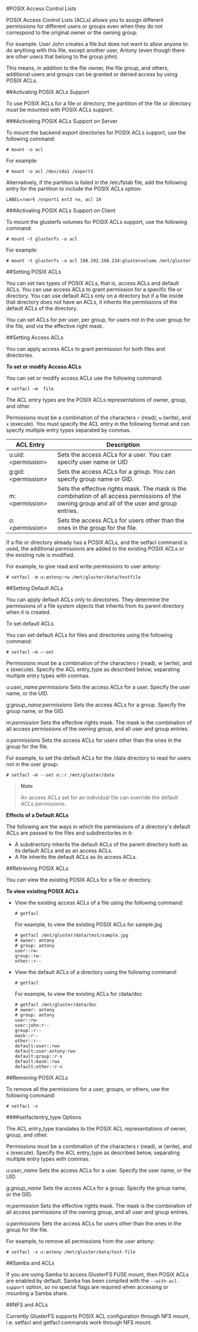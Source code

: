 #POSIX Access Control Lists

POSIX Access Control Lists (ACLs) allows you to assign different
permissions for different users or groups even when they do not
correspond to the original owner or the owning group.

For example: User John creates a file but does not want to allow anyone
to do anything with this file, except another user, Antony (even though
there are other users that belong to the group john).

This means, in addition to the file owner, the file group, and others,
additional users and groups can be granted or denied access by using
POSIX ACLs.

##Activating POSIX ACLs Support

To use POSIX ACLs for a file or directory, the partition of the file or
directory must be mounted with POSIX ACLs support.

###Activating POSIX ACLs Support on Server

To mount the backend export directories for POSIX ACLs support, use the
following command:

`# mount -o acl `

For example:

`# mount -o acl /dev/sda1 /export1 `

Alternatively, if the partition is listed in the /etc/fstab file, add
the following entry for the partition to include the POSIX ACLs option:

`LABEL=/work /export1 ext3 rw, acl 14 `

###Activating POSIX ACLs Support on Client

To mount the glusterfs volumes for POSIX ACLs support, use the following
command:

`# mount –t glusterfs -o acl `

For example:

`# mount -t glusterfs -o acl 198.192.198.234:glustervolume /mnt/gluster`

##Setting POSIX ACLs

You can set two types of POSIX ACLs, that is, access ACLs and default
ACLs. You can use access ACLs to grant permission for a specific file or
directory. You can use default ACLs only on a directory but if a file
inside that directory does not have an ACLs, it inherits the permissions
of the default ACLs of the directory.

You can set ACLs for per user, per group, for users not in the user
group for the file, and via the effective right mask.

##Setting Access ACLs

You can apply access ACLs to grant permission for both files and
directories.

**To set or modify Access ACLs**

You can set or modify access ACLs use the following command:

`# setfacl –m  file `

The ACL entry types are the POSIX ACLs representations of owner, group,
and other.

Permissions must be a combination of the characters `r` (read), `w`
(write), and `x` (execute). You must specify the ACL entry in the
following format and can specify multiple entry types separated by
commas.

  ACL Entry | Description
  --- | ---
  u:uid:\<permission\> | Sets the access ACLs for a user. You can specify user name or UID
  g:gid:\<permission\> | Sets the access ACLs for a group. You can specify group name or GID.
  m:\<permission\> | Sets the effective rights mask. The mask is the combination of all access permissions of the owning group and all of the user and group entries.
  o:\<permission\> | Sets the access ACLs for users other than the ones in the group for the file.

If a file or directory already has a POSIX ACLs, and the setfacl
command is used, the additional permissions are added to the existing
POSIX ACLs or the existing rule is modified.

For example, to give read and write permissions to user antony:

`# setfacl -m u:antony:rw /mnt/gluster/data/testfile `

##Setting Default ACLs

You can apply default ACLs only to directories. They determine the
permissions of a file system objects that inherits from its parent
directory when it is created.

To set default ACLs

You can set default ACLs for files and directories using the following
command:

`# setfacl –m –-set `

Permissions must be a combination of the characters r (read), w (write), and x (execute). Specify the ACL entry_type as described below, separating multiple entry types with commas.

u:*user_name:permissions*
    Sets the access ACLs for a user. Specify the user name, or the UID.

g:*group_name:permissions*
    Sets the access ACLs for a group. Specify the group name, or the GID.

m:*permission*
    Sets the effective rights mask. The mask is the combination of all access permissions of the owning group, and all user and group entries.

o:*permissions*
    Sets the access ACLs for users other than the ones in the group for the file.

For example, to set the default ACLs for the /data directory to read for
users not in the user group:

`# setfacl –m --set o::r /mnt/gluster/data `

> **Note**
>
> An access ACLs set for an individual file can override the default
> ACLs permissions.

**Effects of a Default ACLs**

The following are the ways in which the permissions of a directory's
default ACLs are passed to the files and subdirectories in it:

-   A subdirectory inherits the default ACLs of the parent directory
    both as its default ACLs and as an access ACLs.
-   A file inherits the default ACLs as its access ACLs.

##Retrieving POSIX ACLs

You can view the existing POSIX ACLs for a file or directory.

**To view existing POSIX ACLs**

-   View the existing access ACLs of a file using the following command:

    `# getfacl `

    For example, to view the existing POSIX ACLs for sample.jpg

        # getfacl /mnt/gluster/data/test/sample.jpg
        # owner: antony
        # group: antony
        user::rw-
        group::rw-
        other::r--

-   View the default ACLs of a directory using the following command:

    `# getfacl `

    For example, to view the existing ACLs for /data/doc

        # getfacl /mnt/gluster/data/doc
        # owner: antony
        # group: antony
        user::rw-
        user:john:r--
        group::r--
        mask::r--
        other::r--
        default:user::rwx
        default:user:antony:rwx
        default:group::r-x
        default:mask::rwx
        default:other::r-x

##Removing POSIX ACLs

To remove all the permissions for a user, groups, or others, use the
following command:

`# setfacl -x `

####setfaclentry_type Options

The ACL entry_type translates to the POSIX ACL representations of owner, group, and other.

Permissions must be a combination of the characters r (read), w (write), and x (execute). Specify the ACL entry_type as described below, separating multiple entry types with commas.

u:*user_name*
    Sets the access ACLs for a user. Specify the user name, or the UID.

g:*group_name*
    Sets the access ACLs for a group. Specify the group name, or the GID.

m:*permission*
    Sets the effective rights mask. The mask is the combination of all access permissions of the owning group, and all user and group entries.

o:*permissions*
    Sets the access ACLs for users other than the ones in the group for the file.

For example, to remove all permissions from the user antony:

`# setfacl -x u:antony /mnt/gluster/data/test-file`

##Samba and ACLs

If you are using Samba to access GlusterFS FUSE mount, then POSIX ACLs
are enabled by default. Samba has been compiled with the
`--with-acl-support` option, so no special flags are required when
accessing or mounting a Samba share.

##NFS and ACLs

Currently GlusterFS supports POSIX ACL configuration through NFS mount,
i.e. setfacl and getfacl commands work through NFS mount.
